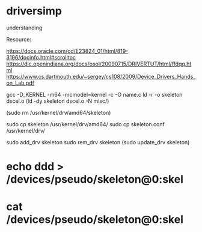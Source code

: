 # driversimp
understanding

Resource:

https://docs.oracle.com/cd/E23824_01/html/819-3196/docinfo.html#scrolltoc
https://dlc.openindiana.org/docs/osol/20090715/DRIVERTUT/html/ffdqq.html
https://www.cs.dartmouth.edu/~sergey/cs108/2009/Device_Drivers_Hands_on_Lab.pdf

gcc -D_KERNEL -m64 -mcmodel=kernel -c -O name.c
ld -r -o skeleton dscel.o (ld -dy skeleton dscel.o -N misc/<name>)

(sudo rm /usr/kernel/drv/amd64/skeleton)

sudo cp skeleton /usr/kernel/drv/amd64/
sudo cp skeleton.conf /usr/kernel/drv/

sudo add_drv skeleton
sudo rem_drv skeleton
(sudo update_drv skeleton)

# echo ddd > /devices/pseudo/skeleton@0:skel

# cat /devices/pseudo/skeleton@0:skel
